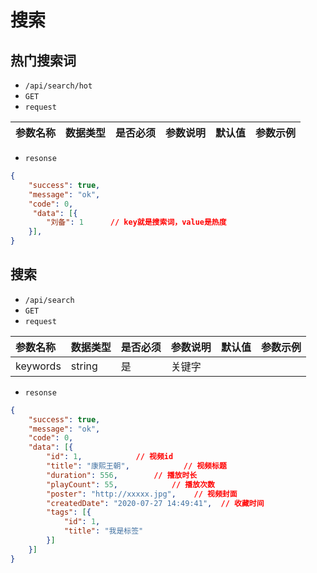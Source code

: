 # 搜索
## 热门搜索词
- `/api/search/hot`
- `GET`
- `request`

| 参数名称 | 数据类型 | 是否必须 |参数说明|默认值|参数示例|
| :-----| :---- | :---- | :---- | :---- | :---- |

- `resonse`
```json
{
    "success": true,
    "message": "ok",
    "code": 0,
     "data": [{
        "刘备": 1      // key就是搜索词，value是热度
    }],
}
```
## 搜索
- `/api/search`
- `GET`
- `request`

| 参数名称 | 数据类型 | 是否必须 |参数说明|默认值|参数示例|
| :-----| :---- | :---- | :---- | :---- | :---- |
| keywords | string | 是 | 关键字|||

- `resonse`
```json
{
    "success": true,
    "message": "ok",
    "code": 0,
    "data": [{
        "id": 1,            // 视频id
        "title": "康熙王朝",            // 视频标题
        "duration": 556,        // 播放时长
        "playCount": 55,            // 播放次数
        "poster": "http://xxxxx.jpg",    // 视频封面
        "createdDate": "2020-07-27 14:49:41",  // 收藏时间
        "tags": [{
            "id": 1,
            "title": "我是标签"
        }]
    }]
}
```